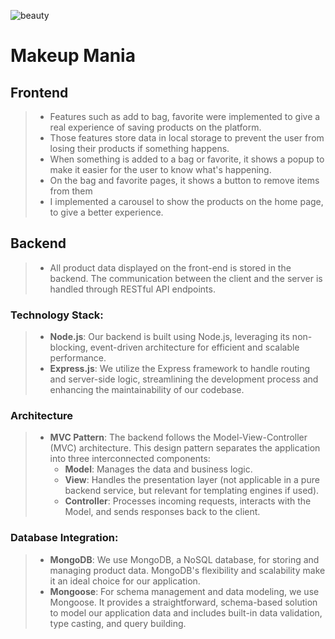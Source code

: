 ![beauty](https://github.com/tiago0214/beauty-project/assets/126430816/f41aac2d-f357-4a56-97e4-d443bba30d1c)

# Makeup Mania

## Frontend

> - Features such as add to bag, favorite were implemented to give a real experience of saving products on the platform.
> - Those features store data in local storage to prevent the user from losing their products if something happens.
> - When something is added to a bag or favorite, it shows a popup to make it easier for the user to know what's happening.
> - On the bag and favorite pages, it shows a button to remove items from them
> - I implemented a carousel to show the products on the home page, to give a better experience.

## Backend

> - All product data displayed on the front-end is stored in the backend. The communication between the client and the server is handled through RESTful API endpoints.
### Technology Stack:
> - **Node.js**: Our backend is built using Node.js, leveraging its non-blocking, event-driven architecture for efficient and scalable performance.
> - **Express.js**: We utilize the Express framework to handle routing and server-side logic, streamlining the development process and enhancing the maintainability of our codebase.
### Architecture
> - **MVC Pattern**: The backend follows the Model-View-Controller (MVC) architecture. This design pattern separates the application into three interconnected components:
>    - **Model**: Manages the data and business logic.
>    - **View**: Handles the presentation layer (not applicable in a pure backend service, but relevant for templating engines if used).
>    - **Controller**: Processes incoming requests, interacts with the Model, and sends responses back to the client.
### Database Integration:
> - **MongoDB**: We use MongoDB, a NoSQL database, for storing and managing product data. MongoDB's flexibility and scalability make it an ideal choice for our application.
> - **Mongoose**: For schema management and data modeling, we use Mongoose. It provides a straightforward, schema-based solution to model our application data and includes built-in data validation, type casting, and query building.
